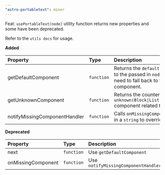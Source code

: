 ```yaml
---
"astro-portabletext": minor
---
```


Feat: `usePortableText(node)` utility function returns new properties and some have been deprecated.

Refer to the `utils docs` for usage.

**Added**

| Property                        | Type       | Description                                                                                                                      |
| :------------------------------ | :--------- | :------------------------------------------------------------------------------------------------------------------------------- |
| getDefaultComponent             | `function` | Returns the `default` component related to the passed in `node`. Use this when you need to fall back to the `default` component. |
| getUnknownComponent             | `function` | Returns the counterpart `unknown(Block\|List\|ListItem\|Mark\|Type)` component related to the passed in `node`.                  |
| notifyMissingComponentHandler   | `function` | Calls `onMissingComponent` handler. Pass in a `string` to override `default` message.                                            |

**Deprecated**

| Property                        | Type       | Description                                                                                                                      |
| :------------------------------ | :--------- | :------------------------------------------------------------------------------------------------------------------------------- |
| next | `function` | Use `getDefaultComponent`                                                                                                        |
| onMissingComponent | `function` | Use `notifyMissingComponentHandler`                                                                                              |